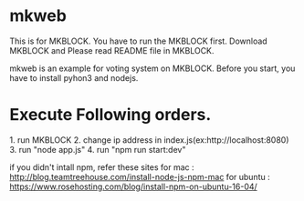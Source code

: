# mkweb
This is for MKBLOCK. You have to run the MKBLOCK first.
Download MKBLOCK and Please read README file in MKBLOCK.

mkweb is an example for voting system on MKBLOCK.
Before you start, you have to install pyhon3 and nodejs.

<h1>Execute Following orders.</h1>
1. run MKBLOCK
2. change ip address in index.js(ex:http://localhost:8080)
3. run "node app.js"
4. run "npm run start:dev"

if you didn't intall npm, refer these sites
for mac : http://blog.teamtreehouse.com/install-node-js-npm-mac
for ubuntu : https://www.rosehosting.com/blog/install-npm-on-ubuntu-16-04/

